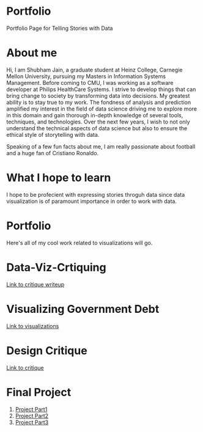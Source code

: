 # Portfolio
Portfolio Page for Telling Stories with Data

# About me
Hi, I am Shubham Jain, a graduate student at Heinz College, Carnegie Mellon University, pursuing my Masters in Information Systems Management. Before coming to CMU, I was working as a software developer at Philips HealthCare Systems. I strive to develop things that can bring change to society by transforming data into decisions. My greatest ability is to stay true to my work. The fondness of analysis and prediction amplified my interest in the field of data science driving me to explore more in this domain and gain thorough in-depth knowledge of several tools, techniques, and technologies. Over the next few years, I wish to not only understand the technical aspects of data science but also to ensure the ethical style of storytelling with data.

Speaking of a few fun facts about me, I am really passionate about football and a huge fan of Cristiano Ronaldo.

# What I hope to learn
I hope to be profecient with expressing stories throguh data since data visualization is of paramount importance in order to work with data.

# Portfolio
Here's all of my cool work related to visualizations will go. 

# Data-Viz-Crtiquing
[Link to critique writeup](./Data-Viz-Critique-1.xlsx)

# Visualizing Government Debt
[Link to visualizations](./TSWDass2.md)

# Design Critique
[Link to critique](/dataviz3&4.md)

# Final Project
1. [Project Part1](/proposal.md)
2. [Project Part2](/final_project_part2.md)
3. [Project Part3](/Final_Project_Part3.md)
